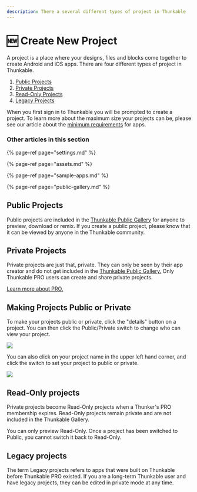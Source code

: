 ```yaml
---
description: There a several different types of project in Thunkable
---
```


# 🆕 Create New Project

A project is a place where your designs, files and blocks come together to create Android and iOS apps. There are four different types of project in Thunkable.

1. [Public Projects](./#public-projects)
2. [Private Projects](./#private-projects)
3. [Read-Only Projects](./#read-only-projects)
4. [Legacy Projects](./#legacy-projects)

When you first sign in to Thunkable you will be prompted to create a project. To learn more about the maximum size your projects can be, please see our article about the [minimum requirements](assets.md#app-size-limits-50-mb-per-app) for apps.

### Other articles in this section

{% page-ref page="settings.md" %}

{% page-ref page="assets.md" %}

{% page-ref page="sample-apps.md" %}

{% page-ref page="public-gallery.md" %}

## Public Projects

Public projects are included in the [Thunkable Public Gallery](public-gallery.md) for anyone to preview, download or remix. If you create a public project, please know that it can be viewed by anyone in the Thunkable community. 

## Private Projects

Private projects are just that, private. They can only be seen by their app creator and do not get included in the [Thunkable Public Gallery.](public-gallery.md) Only Thunkable PRO users can create and share private projects. 

[Learn more about PRO.](https://thunkable.com/#/pricing)

## Making Projects Public or Private

To make your projects public or private, click the "details" button on a project. You can then click the Public/Private switch to change who can view your project.

![](../.gitbook/assets/public2.gif)

You can also click on your project name in the upper left hand corner, and click the switch to set your project to public or private. 

![](../.gitbook/assets/public1.gif)

## Read-Only projects

Private projects become Read-Only projects when a Thunker's PRO membership expires. Read-Only projects remain private and are not included in the Thunkable Gallery.

You can only preview Read-Only. Once a project has been switched to Public, you cannot switch it back to Read-Only.

## Legacy projects

The term Legacy projects refers to apps that were built on Thunkable before Thunkable PRO existed. If you are a long-term Thunkable user and have legacy projects, they can be edited in private mode at any time.  



